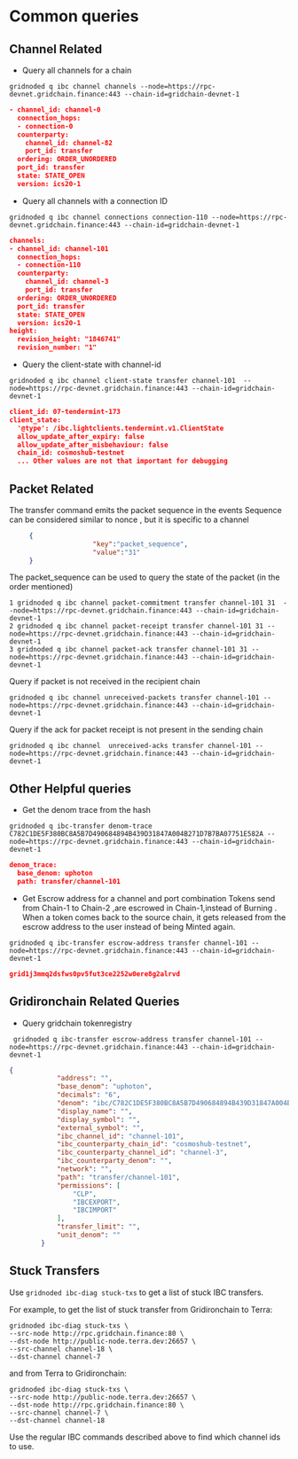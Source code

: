 # Common queries 

## Channel Related

- Query all channels for a chain
```shell
gridnoded q ibc channel channels --node=https://rpc-devnet.gridchain.finance:443 --chain-id=gridchain-devnet-1
```
```json
- channel_id: channel-0
  connection_hops:
  - connection-0
  counterparty:
    channel_id: channel-82
    port_id: transfer
  ordering: ORDER_UNORDERED
  port_id: transfer
  state: STATE_OPEN
  version: ics20-1

```

- Query all channels with a connection ID 
```shell
gridnoded q ibc channel connections connection-110 --node=https://rpc-devnet.gridchain.finance:443 --chain-id=gridchain-devnet-1
```
```json
channels:
- channel_id: channel-101
  connection_hops:
  - connection-110
  counterparty:
    channel_id: channel-3
    port_id: transfer
  ordering: ORDER_UNORDERED
  port_id: transfer
  state: STATE_OPEN
  version: ics20-1
height:
  revision_height: "1846741"
  revision_number: "1"
```
- Query the client-state with channel-id

```shell
gridnoded q ibc channel client-state transfer channel-101  --node=https://rpc-devnet.gridchain.finance:443 --chain-id=gridchain-devnet-1
````
```json
client_id: 07-tendermint-173
client_state:
  '@type': /ibc.lightclients.tendermint.v1.ClientState
  allow_update_after_expiry: false
  allow_update_after_misbehaviour: false
  chain_id: cosmoshub-testnet
  ... Other values are not that important for debugging

```

## Packet Related 
The transfer command emits the packet sequence in the events 
Sequence can be considered similar to nonce , but it is specific to a channel
```json
     {
                     "key":"packet_sequence",  
                     "value":"31"
     }
```

The packet_sequence can be used to query the state of the packet (in the order mentioned) 
```shell
1 gridnoded q ibc channel packet-commitment transfer channel-101 31  --node=https://rpc-devnet.gridchain.finance:443 --chain-id=gridchain-devnet-1
2 gridnoded q ibc channel packet-receipt transfer channel-101 31 --node=https://rpc-devnet.gridchain.finance:443 --chain-id=gridchain-devnet-1
3 gridnoded q ibc channel packet-ack transfer channel-101 31 --node=https://rpc-devnet.gridchain.finance:443 --chain-id=gridchain-devnet-1
```


Query if packet is not received in the recipient chain
```shell
gridnoded q ibc channel unreceived-packets transfer channel-101 --node=https://rpc-devnet.gridchain.finance:443 --chain-id=gridchain-devnet-1
```


Query if the ack for packet receipt is not present in the sending chain
```shell
gridnoded q ibc channel  unreceived-acks transfer channel-101 --node=https://rpc-devnet.gridchain.finance:443 --chain-id=gridchain-devnet-1
```

## Other Helpful queries
- Get the denom trace from the hash
```shell
gridnoded q ibc-transfer denom-trace C782C1DE5F380BC8A5B7D490684894B439D31847A004B271D7B7BA07751E582A --node=https://rpc-devnet.gridchain.finance:443 --chain-id=gridchain-devnet-1
```
```json
denom_trace:
  base_denom: uphoton
  path: transfer/channel-101

```

- Get Escrow address for a channel and port combination
Tokens send from Chain-1 to Chain-2 ,are escrowed in Chain-1,instead of Burning .
When a token comes back to the source chain, it gets released from the escrow address to the user instead of being Minted again.  
```shell
gridnoded q ibc-transfer escrow-address transfer channel-101 --node=https://rpc-devnet.gridchain.finance:443 --chain-id=gridchain-devnet-1
```
```json
grid1j3mmq2dsfws0pv5fut3ce2252w0ere8g2alrvd
```

## Gridironchain Related Queries 
- Query gridchain tokenregistry 
```shell
 gridnoded q ibc-transfer escrow-address transfer channel-101 --node=https://rpc-devnet.gridchain.finance:443 --chain-id=gridchain-devnet-1
```
```json
{
            "address": "",
            "base_denom": "uphoton",
            "decimals": "6",
            "denom": "ibc/C782C1DE5F380BC8A5B7D490684894B439D31847A004B271D7B7BA07751E582A",
            "display_name": "",
            "display_symbol": "",
            "external_symbol": "",
            "ibc_channel_id": "channel-101",
            "ibc_counterparty_chain_id": "cosmoshub-testnet",
            "ibc_counterparty_channel_id": "channel-3",
            "ibc_counterparty_denom": "",
            "network": "",
            "path": "transfer/channel-101",
            "permissions": [
                "CLP",
                "IBCEXPORT",
                "IBCIMPORT"
            ],
            "transfer_limit": "",
            "unit_denom": ""
        }
```
## Stuck Transfers

Use `gridnoded ibc-diag stuck-txs` to get a list of stuck IBC transfers.

For example, to get the list of stuck transfer from Gridironchain to Terra:

```
gridnoded ibc-diag stuck-txs \
--src-node http://rpc.gridchain.finance:80 \
--dst-node http://public-node.terra.dev:26657 \
--src-channel channel-18 \
--dst-channel channel-7
```

and from Terra to Gridironchain:

```
gridnoded ibc-diag stuck-txs \
--src-node http://public-node.terra.dev:26657 \
--dst-node http://rpc.gridchain.finance:80 \
--src-channel channel-7 \
--dst-channel channel-18
```

Use the regular IBC commands described above to find which channel ids to use.